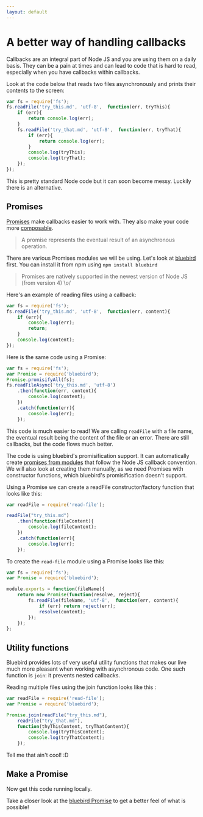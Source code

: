 ```yaml
---
layout: default
---
```


# A better way of handling callbacks

Callbacks are an integral part of Node JS and you are using them on a daily basis. They can be a pain at times and can lead to code that is hard to read, especially when you have callbacks within callbacks.

Look at the code below that reads two files asynchronously and prints their contents to the screen:

```javascript
var fs = require('fs');
fs.readFile('try_this.md', 'utf-8',  function(err, tryThis){
    if (err){
        return console.log(err);
    }
    fs.readFile('try_that.md', 'utf-8',  function(err, tryThat){
        if (err){
            return console.log(err);
        }
        console.log(tryThis);
        console.log(tryThat);
    });
});
```

This is pretty standard Node code but it can soon become messy. Luckily there is an alternative.

## Promises

[Promises](https://www.promisejs.org/) make callbacks easier to work with. They also make your code more [composable](http://stackoverflow.com/questions/2887013/what-does-composability-mean-in-context-of-functional-programming/2887024#2887024).

> A promise represents the eventual result of an asynchronous operation.

There are various Promises modules we will be using. Let's look at [bluebird](https://github.com/petkaantonov/bluebird) first. You can install it from npm using `npm install bluebird`

> Promises are natively supported in the newest version of Node JS (from version 4) \o/

Here's an example of reading files using a callback:

```javascript
var fs = require('fs');
fs.readFile('try_this.md', 'utf-8',  function(err, content){
    if (err){
        console.log(err);
        return;
    }
    console.log(content);
});
```

Here is the same code using a Promise:

```javascript
var fs = require('fs');
var Promise = require('bluebird');
Promise.promisifyAll(fs);
fs.readFileAsync('try_this.md', 'utf-8')
    .then(function(err, content){
        console.log(content);
    })
    .catch(function(err){
        console.log(err);
    });
```

This code is much easier to read! We are calling `readFile` with a file name, the eventual result being the content of the file or an error. There are still callbacks, but the code flows much better.

The code is using bluebird's promisification support. It can automatically create [promises from modules](https://github.com/petkaantonov/bluebird/blob/master/API.md#promisification) that follow the Node JS callback convention. We will also look at creating them manually, as we need Promises with constructor functions, which bluebird's promisification doesn't support.

Using a Promise we can create a readFile constructor/factory function that looks like this:

```javascript
var readFile = require('read-file');

readFile("try_this.md")
    .then(function(fileContent){
        console.log(fileContent);
    })
    .catch(function(err){
        console.log(err);
    });
```

To create the `read-file` module using a Promise looks like this:

```javascript
var fs = require('fs');
var Promise = require('bluebird');

module.exports = function(fileName){
    return new Promise(function(resolve, reject){
        fs.readFile(fileName, 'utf-8',  function(err, content){
            if (err) return reject(err);
            resolve(content);
        });
    });
};
```

## Utility functions

Bluebird provides lots of very useful utility functions that makes our live much more pleasant when working with asynchronous code. One such function is `join`: it prevents nested callbacks.

Reading multiple files using the join function looks like this :

```javascript
var readFile = require('read-file');
var Promise = require('bluebird');

Promise.join(readFile("try_this.md"),
    readFile("try_that.md"),
    function(thyThisContent, tryThatContent){
        console.log(tryThisContent);
        console.log(tryThatContent);
    });
```

Tell me that ain't cool! :D

## Make a Promise

Now get this code running locally.

Take a closer look at the [bluebird Promise](https://github.com/petkaantonov/bluebird) to get a better feel of what is possible!
